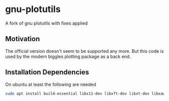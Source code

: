 # gnu-plotutils
A fork of gnu plotutils with fixes applied

## Motivation

The official version doesn't seem to be supported any more.  But this
code is used by the modern biggles plotting package as a back end.

## Installation Dependencies

On ubuntu at least the following are needed

```bash
sudo apt install build-essential libx11-dev libxft-dev libxt-dev libxaw7-dev libpng-dev
```
